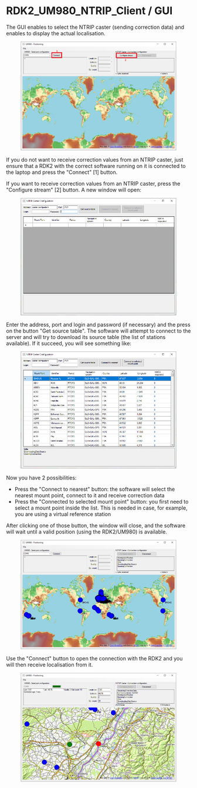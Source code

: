 # RDK2_UM980_NTRIP_Client / GUI

The GUI enables to select the NTRIP caster (sending correction data) and enables to display the actual localisation.

<figure>
    <img src="pictures/screenshot_start.png"  style="zoom:100%;" alt="GUI screenshot">
</figure>

If you do not want to receive correction values from an NTRIP caster, just ensure that a RDK2 with the correct software running on it is connected to the laptop and press the "Connect" [1] button.

If you want to receive correction values from an NTRIP caster, press the "Configure stream" [2] button. A new window will open:
<figure>
    <img src="pictures/screenshot_ntrip_configuration_start.png"  style="zoom:100%;" alt="GUI screenshot">
</figure>

Enter the address, port and login and password (if necessary) and the press on the button "Get source table". The software will attempt to connect to the server and will try to download its source table (the list of stations available). If it succeed, you will see something like:

<figure>
    <img src="pictures/screenshot_ntrip_configuration_sourcetable.png"  style="zoom:100%;" alt="GUI screenshot">
</figure>

Now you have 2 possibilities:
- Press the "Connect to nearest" button: the software will select the nearest mount point, connect to it and receive correction data
- Press the "Connected to selected mount point" button: you first need to select a mount point inside the list. This is needed in case, for example, you are using a virtual reference station

After clicking one of those button, the window will close, and the software will wait until a valid position (using the RDK2/UM980) is available.

<figure>
    <img src="pictures/screenshot_waiting_position.png"  style="zoom:100%;" alt="GUI screenshot">
</figure>

Use the "Connect" button to open the connection with the RDK2 and you will then receive localisation from it.

<figure>
    <img src="pictures/screenshot_working.png"  style="zoom:100%;" alt="GUI screenshot">
</figure>